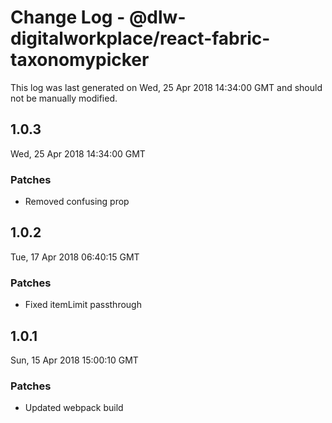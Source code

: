 # Change Log - @dlw-digitalworkplace/react-fabric-taxonomypicker

This log was last generated on Wed, 25 Apr 2018 14:34:00 GMT and should not be manually modified.

## 1.0.3
Wed, 25 Apr 2018 14:34:00 GMT

### Patches

- Removed confusing prop

## 1.0.2
Tue, 17 Apr 2018 06:40:15 GMT

### Patches

- Fixed itemLimit passthrough

## 1.0.1
Sun, 15 Apr 2018 15:00:10 GMT

### Patches

- Updated webpack build

